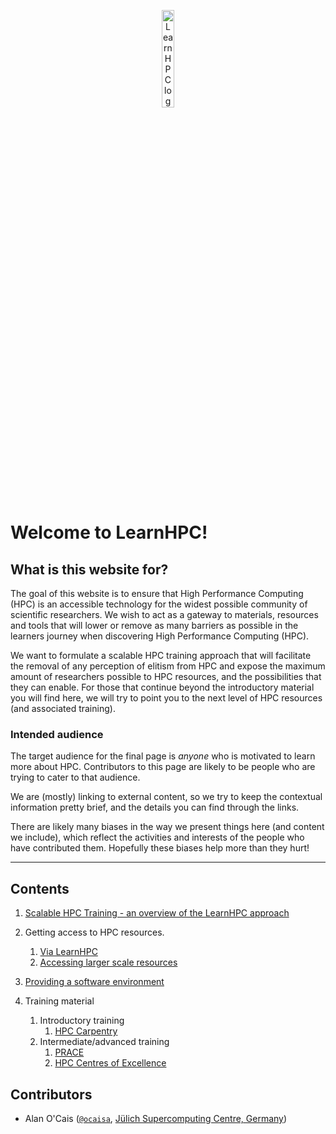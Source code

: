 <p align="center"><img src="img/learnhpc_logo.png" alt="LearnHPC logo" width="20%"/></p>

# Welcome to LearnHPC!

## What is this website for?

The goal of this website is to ensure that High Performance Computing (HPC) is an
accessible technology for the widest possible community of scientific researchers. We
wish to act
as a gateway to materials, resources and tools that will lower or remove as many
barriers as
possible in the learners journey when discovering High Performance Computing (HPC).

We want to formulate a scalable HPC training
approach that will facilitate the removal of any perception of elitism from HPC
and expose the maximum amount of
researchers possible to HPC resources, and the possibilities that they can enable. For
those that continue beyond the introductory material you will find here, we will try
to point you to the next level of HPC resources (and associated training).

### Intended audience

The target audience for the final page is *anyone* who is motivated to learn more about
HPC. Contributors to this page are likely to be people who are trying to cater to that
audience.

We are (mostly) linking to external content, so we try to keep the contextual information
pretty brief, and the details you can find through the links.

There are likely many biases in the way we present things here (and content we include),
which reflect the activities and interests of the people who have contributed them.
Hopefully these biases help more than they hurt! 

---

## Contents

1. [Scalable HPC Training - an overview of the LearnHPC approach](learnhpc/README.md)

2. Getting access to HPC resources.
    1. [Via LearnHPC](learnhpc/README.md#accessing-learnhpc-resources)
    2. [Accessing larger scale resources](learnhpc/README.md#accessing-larger-scale-resources)

3. [Providing a software environment](eessi/README.md)
    
4. Training material
    1. Introductory training
        1. [HPC Carpentry](https://www.hpc-carpentry.org/)
    2. Intermediate/advanced training
        1. [PRACE](https://training.prace-ri.eu/)
        2. [HPC Centres of Excellence](https://www.hpccoe.eu/index.php/coe-training-calendar/)

## Contributors

* Alan O'Cais ([`@ocaisa`](https://github.com/ocaisa), [Jülich Supercomputing Centre, Germany](https://www.fz-juelich.de/ias/jsc/EN/Home/home_node.html))
